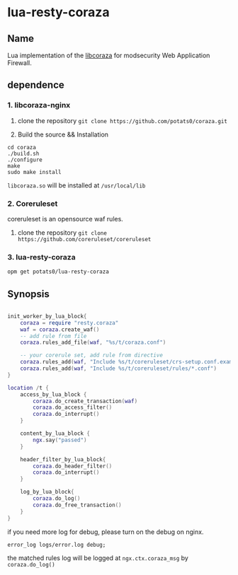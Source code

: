 # lua-resty-coraza

## Name

Lua implementation of the [libcoraza](https://github.com/corazawaf/libcoraza) for modsecurity Web Application Firewall.


## dependence

### 1. libcoraza-nginx
1. clone the repository
`git clone https://github.com/potats0/coraza.git`

2. Build the source && Installation
```
cd coraza
./build.sh
./configure
make
sudo make install
```
`libcoraza.so` will be installed at `/usr/local/lib`

### 2. Coreruleset
coreruleset is an opensource waf rules.
1. clone the repository
`git clone https://github.com/coreruleset/coreruleset`

### 3. lua-resty-coraza
```bash
opm get potats0/lua-resty-coraza
```


## Synopsis

```lua

init_worker_by_lua_block{
    coraza = require "resty.coraza"
    waf = coraza.create_waf()
    -- add rule from file
    coraza.rules_add_file(waf, "%s/t/coraza.conf")

    -- your corerule set, add rule from directive
    coraza.rules_add(waf, "Include %s/t/coreruleset/crs-setup.conf.example")
    coraza.rules_add(waf, "Include %s/t/coreruleset/rules/*.conf")
}

location /t {
    access_by_lua_block {
        coraza.do_create_transaction(waf)
        coraza.do_access_filter()
        coraza.do_interrupt()
    }

    content_by_lua_block {
        ngx.say("passed")
    }

    header_filter_by_lua_block{
        coraza.do_header_filter()
        coraza.do_interrupt()
    }

    log_by_lua_block{
        coraza.do_log()
        coraza.do_free_transaction()
    }
}
```

if you need more log for debug, please turn on the debug on nginx.

```
error_log logs/error.log debug;
```

the matched rules log will be logged at `ngx.ctx.coraza_msg` by `coraza.do_log()`